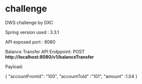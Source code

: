 # challenge
DWS challenge by DXC

Spring version used : 3.3.1

API exposed port : 8080 


Balance Transfer API Endppoint:
POST **http://localhost:8080/v1/balanceTransfer**

Payload:

{
  "accountFromId": "100",
  "accountToId" :"101",
  "amount" :1.04
}
